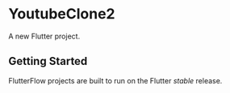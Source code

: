 # YoutubeClone2

A new Flutter project.

## Getting Started

FlutterFlow projects are built to run on the Flutter _stable_ release.
